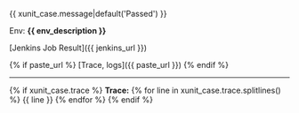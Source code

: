 {{ xunit_case.message|default('Passed') }}

Env: **{{ env_description }}**

[Jenkins Job Result]({{ jenkins_url }})

{% if paste_url %}
[Trace, logs]({{ paste_url }})
{% endif %}

---
{% if xunit_case.trace %}
**Trace:**
{% for line in xunit_case.trace.splitlines() %}
    {{ line }}
{% endfor %}
{% endif %}
